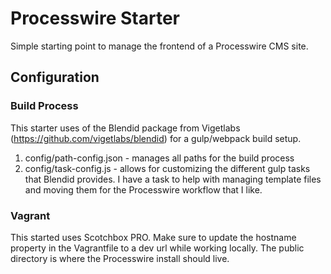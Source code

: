 # Processwire Starter
Simple starting point to manage the frontend of a Processwire CMS site.
## Configuration
### Build Process
This starter uses of the Blendid package from Vigetlabs (https://github.com/vigetlabs/blendid) for a gulp/webpack build setup.
1. config/path-config.json - manages all paths for the build process
2. config/task-config.js - allows for customizing the different gulp tasks that Blendid provides. I have a task to help with managing template files and moving them for the Processwire workflow that I like.


### Vagrant
This started uses Scotchbox PRO. Make sure to update the hostname property in the Vagrantfile to a dev url while working locally. The public directory is where the Processwire install should live.


